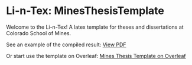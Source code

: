 # Li-n-Tex: MinesThesisTemplate
Welcome to the Li-n-Tex! A latex template for theses and dissertations at Colorado School of Mines.

See an example of the compiled result: [View PDF](https://docs.google.com/viewer?url=https://github.com/miligithub/MinesThesisTemplate/raw/master/mines-thesis-template.pdf)

Or start use the template on Overleaf: [Mines Thesis Template on Overleaf]()

